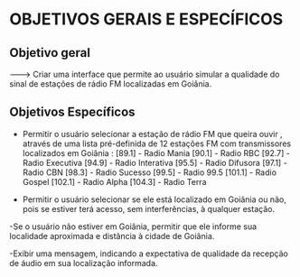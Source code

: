
# OBJETIVOS GERAIS E ESPECÍFICOS

## Objetivo geral

---> Criar uma interface que permite ao usuário simular a qualidade do sinal de estações de rádio FM localizadas em Goiânia.

## Objetivos Específicos

- Permitir o usuário selecionar a estação de rádio FM que queira ouvir , através de uma lista pré-definida de 12 estações FM com transmissores localizados em Goiânia :
[89.1] - Radio Mania
[90.1] - Radio RBC
[92.7] - Radio Executiva
[94.9] - Radio Interativa
[95.5] - Radio Difusora
[97.1] - Radio CBN
[98.3] - Radio Sucesso
[99.5] - Radio 99.5
[101.1] - Radio Gospel
[102.1] - Radio Alpha
[104.3] - Radio Terra

- Permitir o usuário selecionar se ele está localizado em Goiânia ou não, pois se estiver terá acesso, sem interferências, à qualquer estação.

-Se o usuário não estiver em Goiânia, permitir que ele informe sua localidade aproximada e distância à cidade de Goiânia.

-Exibir uma mensagem, indicando a expectativa de qualidade da recepção de áudio em sua localização informada.



 

